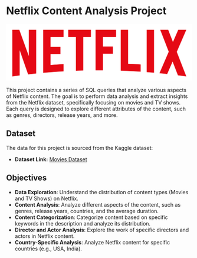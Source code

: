 
# Netflix Content Analysis Project

![netflix_logo](https://github.com/StefanosStefanidis93/Netflix_Sql_Project/blob/main/logo.png)


This project contains a series of SQL queries that analyze various aspects of Netflix content. The goal is to perform data analysis and extract insights from the Netflix dataset, specifically focusing on movies and TV shows. Each query is designed to explore different attributes of the content, such as genres, directors, release years, and more.

## Dataset

The data for this project is sourced from the Kaggle dataset:

- **Dataset Link:** [Movies Dataset](https://www.kaggle.com/datasets/shivamb/netflix-shows?resource=download)

## Objectives
- **Data Exploration**: Understand the distribution of content types (Movies and TV Shows) on Netflix.
- **Content Analysis**: Analyze different aspects of the content, such as genres, release years, countries, and the average duration.
- **Content Categorization**: Categorize content based on specific keywords in the description and analyze its distribution.
- **Director and Actor Analysis**: Explore the work of specific directors and actors in Netflix content.
- **Country-Specific Analysis**: Analyze Netflix content for specific countries (e.g., USA, India).
